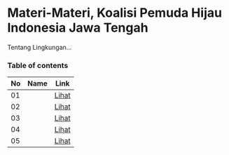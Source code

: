 # Materi-Materi, Koalisi Pemuda Hijau Indonesia Jawa Tengah
Tentang Lingkungan...
### Table of contents

|  No  |  Name  | Link  |
|------|----------------|--------------|
|  01  |        |[Lihat]()|	         
|  02  |        |[Lihat]()|
|  03  | 	      |[Lihat]()|	 
|  04  | 		    |[Lihat]()|	      
|  05  | 			  |[Lihat]()|							      
